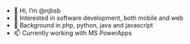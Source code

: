 - 👋 Hi, I’m @njbsb
- 👀 Interested in software development, both mobile and web
- 🌱 Background in php, python, java and javascript
- 📫 Currently working with MS PowerApps

<!---
njbsb/njbsb is a ✨ special ✨ repository because its `README.md` (this file) appears on your GitHub profile.
You can click the Preview link to take a look at your changes.
--->
